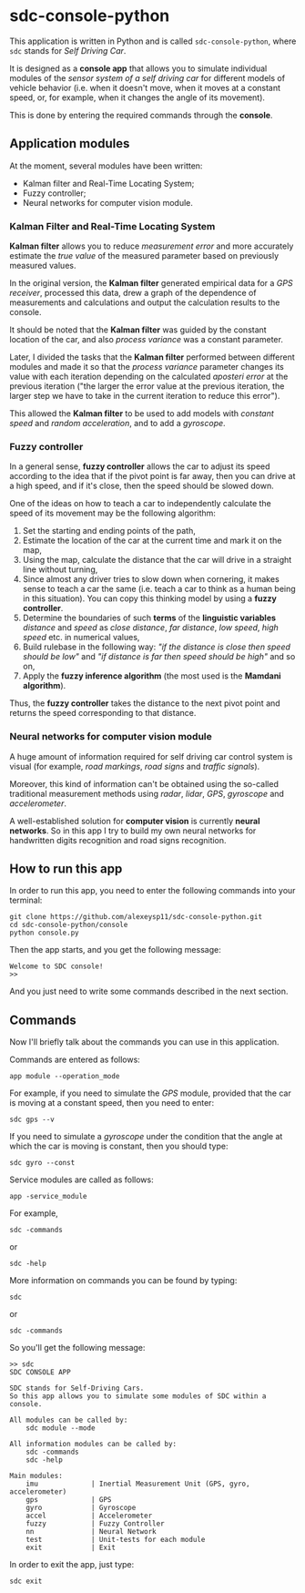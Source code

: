 # sdc-console-python    

This application is written in Python and is called `sdc-console-python`, where `sdc` stands for *Self Driving Car*.

It is designed as a **console app** that allows you to simulate individual modules of the *sensor system of a self driving car* for different models of vehicle behavior (i.e. when it doesn't move, when it moves at a constant speed, or, for example, when it changes the angle of its movement).

This is done by entering the required commands through the **console**.

## Application modules

At the moment, several modules have been written:
- Kalman filter and Real-Time Locating System;
- Fuzzy controller;
- Neural networks for computer vision module.

### Kalman Filter and Real-Time Locating System

**Kalman filter** allows you to reduce *measurement error* and more accurately estimate the *true value* of the measured parameter based on previously measured values.

In the original version, the **Kalman filter** generated empirical data for a *GPS receiver*, processed this data, drew a graph of the dependence of measurements and calculations and output the calculation results to the console.

It should be noted that the **Kalman filter** was guided by the constant location of the car, and also *process variance* was a constant parameter.

Later, I divided the tasks that the **Kalman filter** performed between different modules and made it so that the *process variance* parameter changes its value with each iteration depending on the calculated *aposteri error* at the previous iteration ("the larger the error value at the previous iteration, the larger step we have to take in the current iteration to reduce this error").

This allowed the **Kalman filter** to be used to add models with *constant speed* and *random acceleration*, and to add a *gyroscope*.

### Fuzzy controller

In a general sense, **fuzzy controller** allows the car to adjust its speed according to the idea that if the pivot point is far away, then you can drive at a high speed, and if it's close, then the speed should be slowed down.

One of the ideas on how to teach a car to independently calculate the speed of its movement may be the following algorithm:
1. Set the starting and ending points of the path,
2. Estimate the location of the car at the current time and mark it on the map,
3. Using the map, calculate the distance that the car will drive in a straight line without turning,
4. Since almost any driver tries to slow down when cornering, it makes sense to teach a car the same (i.e. teach a car to think as a human being in this situation). 
You can copy this thinking model by using a **fuzzy controller**.
5. Determine the boundaries of such **terms** of the **linguistic variables** *distance* and *speed* as *close distance*, *far distance*, *low speed*, *high speed* etc. in numerical values,
2. Build rulebase in the following way: *"if the distance is close then speed should be low"* and *"if distance is far then speed should be high"* and so on,
3. Apply the **fuzzy inference algorithm** (the most used is the **Mamdani algorithm**).    

Thus, the **fuzzy controller** takes the distance to the next pivot point and returns the speed corresponding to that distance.

### Neural networks for computer vision module

A huge amount of information required for self driving car control system is visual (for example, *road markings*, *road signs* and *traffic signals*). 

Moreover, this kind of information can't be obtained using the so-called traditional measurement methods using *radar*, *lidar*, *GPS*, *gyroscope* and *accelerometer*. 

A well-established solution for **computer vision** is currently **neural networks**. So in this app I try to build my own neural networks for handwritten digits recognition and road signs recognition. 

## How to run this app

In order to run this app, you need to enter the following commands into your terminal: 
```
git clone https://github.com/alexeysp11/sdc-console-python.git
cd sdc-console-python/console 
python console.py
```

Then the app starts, and you get the following message: 
```
Welcome to SDC console!
>>
```
And you just need to write some commands described in the next section. 

## Commands

Now I'll briefly talk about the commands you can use in this application.

Commands are entered as follows:
```
app module --operation_mode
```

For example, if you need to simulate the *GPS* module, provided that the car is moving at a constant speed, then you need to enter:
```
sdc gps --v
```

If you need to simulate a *gyroscope* under the condition that the angle at which the car is moving is constant, then you should type: 
```
sdc gyro --const
``` 

Service modules are called as follows:
```
app -service_module
```

For example, 
```
sdc -commands
``` 
or
```
sdc -help
```

More information on commands you can be found by typing:
```
sdc
``` 
or 
```
sdc -commands
``` 

So you'll get the following message: 
```
>> sdc
SDC CONSOLE APP

SDC stands for Self-Driving Cars.
So this app allows you to simulate some modules of SDC within a console.

All modules can be called by:
    sdc module --mode

All information modules can be called by:
    sdc -commands
    sdc -help

Main modules:
    imu             | Inertial Measurement Unit (GPS, gyro, accelerometer)
    gps             | GPS
    gyro            | Gyroscope
    accel           | Accelerometer
    fuzzy           | Fuzzy Controller
    nn              | Neural Network
    test            | Unit-tests for each module
    exit            | Exit
```

In order to exit the app, just type: 
```
sdc exit
```